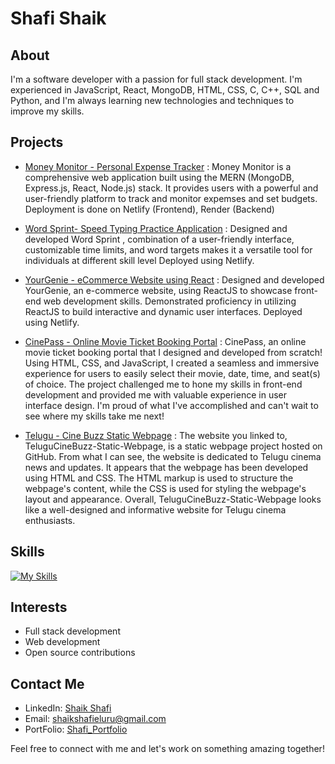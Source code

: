 # Shafi Shaik

## About

I'm a software developer with a passion for full stack development. I'm experienced in JavaScript, React, MongoDB, HTML, CSS, C, C++, SQL and Python, and I'm always learning new technologies and techniques to improve my skills. 

## Projects

- [Money Monitor - Personal Expense Tracker](https://moneytracker-mern.netlify.app/) : Money Monitor is a comprehensive web application built using the MERN (MongoDB, Express.js, React, Node.js) stack. It provides users with a powerful and user-friendly platform to track and monitor expemses and set budgets. Deployment is done on Netlify (Frontend), Render (Backend)

- [Word Sprint- Speed Typing Practice Application](https://word-sprint.netlify.app/) : Designed and developed Word Sprint , combination of a user-friendly interface, customizable time limits, and word targets makes it a versatile tool for individuals at different skill level Deployed using Netlify.

- [YourGenie - eCommerce Website using React](https://your-genie.netlify.app/) : Designed and developed YourGenie, an e-commerce website, using ReactJS to showcase front-end web development skills. Demonstrated proficiency in utilizing ReactJS to build interactive and dynamic user interfaces.  Deployed using Netlify.

- [CinePass - Online Movie Ticket Booking Portal](https://shafi099.github.io/CinePass/) : CinePass, an online movie ticket booking portal that I designed and developed from scratch! Using HTML, CSS, and JavaScript, I created a seamless and immersive experience for users to easily select their movie, date, time, and seat(s) of choice. The project challenged me to hone my skills in front-end development and provided me with valuable experience in user interface design. I'm proud of what I've accomplished and can't wait to see where my skills take me next! 

- [Telugu - Cine Buzz Static Webpage](https://shafi099.github.io/TeluguCineBuzz-Static-Webpage.github.io/) : The website you linked to, TeluguCineBuzz-Static-Webpage, is a static webpage project hosted on GitHub. From what I can see, the website is dedicated to Telugu cinema news and updates. It appears that the webpage has been developed using HTML and CSS. The HTML markup is used to structure the webpage's content, while the CSS is used for styling the webpage's layout and appearance. Overall, TeluguCineBuzz-Static-Webpage looks like a well-designed and informative website for Telugu cinema enthusiasts.

## Skills

[![My Skills](https://skillicons.dev/icons?i=js,html,css,react,mongodb,py,c,cpp,mysql,ps)](https://skillicons.dev)

## Interests

- Full stack development
- Web development
- Open source contributions

## Contact Me

- LinkedIn: [Shaik Shafi](https://www.linkedin.com/in/shaik-shafi-eluru/)
- Email: [shaikshafieluru@gmail.com](mailto:shaikshafieluru@gmail.com)
- PortFolio: [Shafi_Portfolio](https://shafi-portfolio.netlify.app/)

Feel free to connect with me and let's work on something amazing together!

